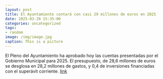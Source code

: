 ```yaml
---
layout: post
title: El Ayuntamiento contará con casi 29 millones de euros en 2025
date: 2025-03-20 15:35:00
categories: uncategorized
tags:
- random
image: /img/image.jpg
caption: This is a picture
---
```

El Pleno del Ayuntamiento ha aprobado hoy las cuentas presentadas por el Gobierno Municipal para 2025. El presupuesto, de 28,6 millones de euros se desglosa en 28,2 millones de gastos, y 0,4 de inversiones financiadas con el superávit corriente.   [link](https://www.ayto-villacanada.es/noticias/el-ayuntamiento-contara-con-casi-de-29-millones-de-euros-en-2025/)
